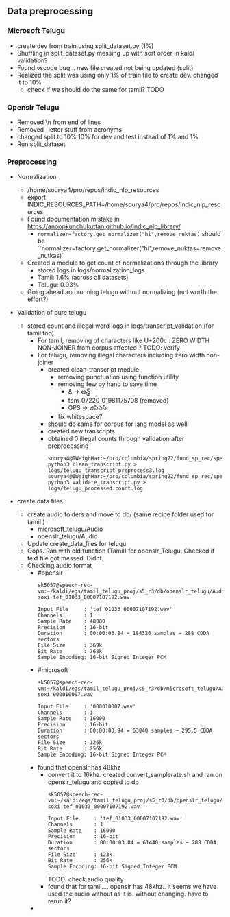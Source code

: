 ## Data preprocessing
### Microsoft Telugu
- create dev from train using split_dataset.py (1%)
- Shuffling in split_dataset.py messing up with sort order in kaldi validation?
- Found vscode bug... new file created not being updated (split)
- Realized the split was using only 1% of train file to create dev. changed it to 10%
  - check if we should do the same for tamil? TODO

### Openslr Telugu
- Removed \n from end of lines
- Removed _letter stuff from acronyms
- changed split to 10% 10% for dev and test instead of 1% and 1%
- Run split_dataset

### Preprocessing
- Normalization
  - /home/sourya4/pro/repos/indic_nlp_resources
  - export INDIC_RESOURCES_PATH=/home/sourya4/pro/repos/indic_nlp_resources
  - Found documentation mistake in https://anoopkunchukuttan.github.io/indic_nlp_library/
    - `normalizer=factory.get_normalizer("hi",remove_nuktas)` should be  ``normalizer=factory.get_normalizer("hi",remove_nuktas=remove_nutkas)`
  - Created a module to get count of normalizations through the library
    - stored logs in logs/normalization_logs
	- Tamil: 1.6% (across all datasets)
	- Telugu: 0.03%
  - Going ahead and running telugu without normalizing (not worth the effort?)

- Validation of pure telugu
  - stored count and illegal word logs in logs/transcript_validation (for tamil too)
    - For tamil, removing of characters like U+200c : ZERO WIDTH NON-JOINER from corpus affected ? TODO: verify
    - For telugu, removing illegal characters including zero width non-joiner
      - created clean_transcript module
        - removing punctuation using function utility
        - removing few by hand to save time
          - & -> అన్డ్
          - tem_07220_01981175708	 (removed)
          - GPS -> జిపిఎస్ 
        - fix whitespace?
      - should do same for corpus for lang model as well
      - created new transcripts
      - obtained 0 illegal counts through validation after preprocessing
        ```
        sourya4@IWeighHar:~/pro/columbia/spring22/fund_sp_rec/speech_rec_repo/dataset_related$ python3 clean_transcript.py > logs/telugu_transcript_preprocess3.log
        sourya4@IWeighHar:~/pro/columbia/spring22/fund_sp_rec/speech_rec_repo/dataset_related$ python3 validate_transcript.py > logs/telugu_processed.count.log
        ```
- create data files
  - create audio folders and move to db/ (same recipe folder used for tamil )
    - microsoft_telugu/Audio
    - openslr_telugu/Audio
  - Update create_data_files for telugu
  - Oops. Ran with old function (Tamil) for openslr_Telugu. Checked if text file got messed. Didnt.
  - Checking audio format
    - #openslr
      ```
      sk5057@speech-rec-vm:~/kaldi/egs/tamil_telugu_proj/s5_r3/db/openslr_telugu/Audio$ soxi tef_01033_00007107192.wav

      Input File     : 'tef_01033_00007107192.wav'
      Channels       : 1
      Sample Rate    : 48000
      Precision      : 16-bit
      Duration       : 00:00:03.84 = 184320 samples ~ 288 CDDA sectors
      File Size      : 369k
      Bit Rate       : 768k
      Sample Encoding: 16-bit Signed Integer PCM
      ```
    - #microsoft
      ```
      sk5057@speech-rec-vm:~/kaldi/egs/tamil_telugu_proj/s5_r3/db/microsoft_telugu/Audio$ soxi 000010007.wav

      Input File     : '000010007.wav'
      Channels       : 1
      Sample Rate    : 16000
      Precision      : 16-bit
      Duration       : 00:00:03.94 = 63040 samples ~ 295.5 CDDA sectors
      File Size      : 126k
      Bit Rate       : 256k
      Sample Encoding: 16-bit Signed Integer PCM
      ```
    - found that openslr has 48khz
      - convert it to 16khz. created convert_samplerate.sh and ran on openslr_telugu and copied to db
        ```
        sk5057@speech-rec-vm:~/kaldi/egs/tamil_telugu_proj/s5_r3/db/openslr_telugu/Audio$ soxi tef_01033_00007107192.wav

        Input File     : 'tef_01033_00007107192.wav'
        Channels       : 1
        Sample Rate    : 16000
        Precision      : 16-bit
        Duration       : 00:00:03.84 = 61440 samples ~ 288 CDDA sectors
        File Size      : 123k
        Bit Rate       : 256k
        Sample Encoding: 16-bit Signed Integer PCM
        ```
        TODO: check audio quality
      - found that for tamil.... openslr has 48khz.. it seems we have used the audio without as it is. without changing. have to rerun it?
    - 
  


